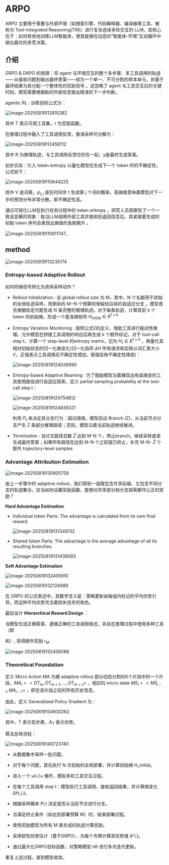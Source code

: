 # ARPO

ARPO 主要用于需要与外部环境（如搜索引擎、代码解释器、编译器等工具，被称为  Tool-Integrated Reasoning(TIR)）进行复杂连续多轮交互的 LLM。其核心在于：如何有效地训练LLM智能体，使其能够在动态的“智能体-环境”互动循环中做出最优的序贯决策。

## 介绍

GRPO & DAPO 的局限：将 agent 与环境交互的整个多步骤、多工具调用的轨迹——从接收问题到输出最终答案——视为一个单一、不可分割的样本单元，并基于最终结果为其分配一个整体性的奖励信号 。这忽略了 agent 与工具交互后的关键时刻，模型需要根据新的外部信息做出精准的下一步判断。

agentic RL : 训练目标公式为：

![image-20250819112815382](./ARPO.assets/image-20250819112815382.png)

其中 T 表示可用工具集，r 为奖励函数。

在推理过程中融入了工具调用反馈，推演采样可分解为：

![image-20250819112458112](./ARPO.assets/image-20250819112458112.png)

其中 R 为推理轨迹，与工具调用反馈交织在一起，y是最终生成答案。



初步实验：引入 token entropy 以量化模型在生成下一个 token 时的不确定性，公式如下：

![image-20250819110644225](./ARPO.assets/image-20250819110644225.png)

其中 V 是词表，$p_{t,j}$ 是在时间步 t 生成第 j 个词的概率。高熵值意味着模型对下一步的预测分布非常分散，即不确定性高。

通过可视化LLM在执行任务过程中的 token entropy ，研究人员观察到了一个一致且显著的现象：每当LLM调用外部工具并接收到返回信息后，其紧接着生成的初始 token 序列会表现出熵值的急剧飙升 。

![image-20250819110911747](./ARPO.assets/image-20250819110911747.png)、

## method

![image-20250819113235174](./ARPO.assets/image-20250819113235174.png)

### Entropy-based Adaptive Rollout

如何将熵信号转化为具体采样动作？

- Rollout Initialization : 设 global rollout size 为 M，其中，N 个名额用于初始的全局轨迹采样，而剩余的 M−N 个预算则保留给后续的自适应分支 。模型首先根据给定问题生成 N 条完整的推理轨迹。对于每条轨迹，计算其前 k 个 token 的初始熵，形成一个基准熵矩阵 $H_{initial}\in R^{1\times k}$

- Entropy Variation Monitoring : 按照公式2的定义，借助工具进行能动性推理。允许模型在拼接工具调用的响应后再生成 k 个额外标记。对于 tool-call step t，计算一个 step-level 的entropy matrix，记为 $H_t\in R^{1\times k}$ ，再量化其相对初始状态的归一化熵变化(归一化指将 $\Delta H$ 所有值求和后除以词汇表大小 V，正值表示工具调用后不确定性增加，赋值反映不确定性降低)：

  ![image-20250819124026990](./ARPO.assets/image-20250819124026990.png)

- Entropy-based Adaptive Beaming : 为了鼓励模型沿着展现出有益熵变的工具使用路径进行自适应探索，定义 partial sampling probability at the tool-call step t：

  ![image-20250819124754812](./ARPO.assets/image-20250819124754812.png)

  ![image-20250819124839321](./ARPO.assets/image-20250819124839321.png)

  利用 $P_t$ 来决定其分支行为：超过阈值，模型启动 Branch (Z)，从当前节点分支产生 Z 条部分推理路径；否则，模型沿着当前轨迹继续推进。

- Termination : 当分叉路径总数 $\hat{Z}$ 达到 M-N 个，停止branch，继续采样直至生成最终答案；如果所有路径在达到 M-N 个之前就已终止，补充 M-N- $\hat{Z}$ 个额外  trajectory-level samples

### Advantage Attribution Estimation

![image-20250819130905758](./ARPO.assets/image-20250819130905758.png)

由上一步骤中的 adaptive rollout，我们得到一组既包含共享前缀、又包含不同分支的轨迹集合。应当如何设置奖励函数，能够对共享部分和分支探索都作公正的奖励？

**Hard Advantage Estimation**

- Individual token Parts: The advantage is calculated from its own final reward.

  ![image-20250819131349132](./ARPO.assets/image-20250819131349132.png)

- Shared token Parts: The advantage is the average advantage of all its resulting branches.

  ![image-20250819131439093](./ARPO.assets/image-20250819131439093.png)

**Soft Advantage Estimation**

![image-20250819132405910](./ARPO.assets/image-20250819132405910.png)

![image-20250819132124989](./ARPO.assets/image-20250819132124989.png)

在 GRPO 的公式表述中，其数学含义是：策略更新由每组内标记的平均优势引导，而这种平均优势充当着损失信号的角色。

最后设计 **Hierarchical Reward Design** ：

当模型生成正确答案、遵循正确的工具调用格式，并且在推理过程中使用多种工具（即<search>和<python>）, 获得额外奖励 $r_M$ 

![image-20250819132456086](./ARPO.assets/image-20250819132456086.png)

### Theoretical Foundation

定义 Micro Action MA 为被 adaptive rollout 部分动态分割的K个片段中的一个片段，$MA_i = <OT_m,OT_{m+1},...,OT_{m+n}>$ ，相应的 micro state $MS_i = <MS_{i-1},MA_{i-1}>$ ，即在该片段之前的所有历史信息。

由此，定义 Generalized Policy Gradient 为：

![image-20250819134930262](./ARPO.assets/image-20250819134930262.png)

其中，T 表示宏步骤，$A_T$ 表示优势。

算法总体流程：

![image-20250819140723740](./ARPO.assets/image-20250819140723740.png)

- 从数据集中采样一批问题。
- 对于每个问题，首先执行 N 次初始的全局部署，并计算初始熵 H_initial。
- 进入一个 `while` 循环，模拟多轮工具交互过程。
- 在每个工具调用 step t：模型执行工具调用，接收返回结果，并计算熵变化 ΔH_i,t。
- 根据采样概率 Pi,t 决定是否从当前节点进行分支。
- 当满足终止条件（如达到部署预算 M）时，结束部署过程。

- 使用奖励模型为所有 M 条生成的轨迹计算奖励。
- 采用软性优势估计（基于GRPO），为每个令牌计算其优势值 A^i,t。

- 通过最大化GRPO目标函数，对策略模型 πθ 进行多次迭代更新。

重复上述过程，直到模型收敛。









